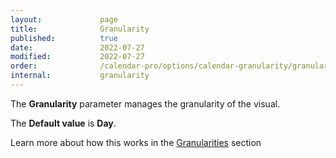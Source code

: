 ```yaml
---
layout:             page
title:              Granularity
published:          true
date:               2022-07-27
modified:           2022-07-27
order:              /calendar-pro/options/calendar-granularity/granularity
internal:           granularity
---
```

The **Granularity** parameter manages the granularity of the visual.

The **Default value** is **Day**.

Learn more about how this works in the [Granularities](../../features/granularities.md) section